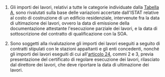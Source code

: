 1. Gli importi dei lavori, relativi a tutte le categorie individuate dalla [Tabella A](/index.html?article=allegato-2.12-tabella-A&version=2), sono rivalutati sulla base delle variazioni accertate dall'ISTAT relative al costo di costruzione di un edificio residenziale, intervenute fra la data di ultimazione dei lavori, ovvero la data di emissione della documentazione attestante l'esecuzione parziale dei lavori, e la data di sottoscrizione del contratto di qualificazione con la SOA.

2. Sono soggetti alla rivalutazione gli importi dei lavori eseguiti a seguito di contratti stipulati con le stazioni appaltanti e gli enti concedenti, nonché gli importi dei lavori eseguiti di cui all'[articolo 24](/index.html?article=allegato-2.12-articolo-24&version=2), commi 2 e 3, previa presentazione del certificato di regolare esecuzione dei lavori, rilasciato dal direttore dei lavori, che deve riportare la data di ultimazione dei lavori.